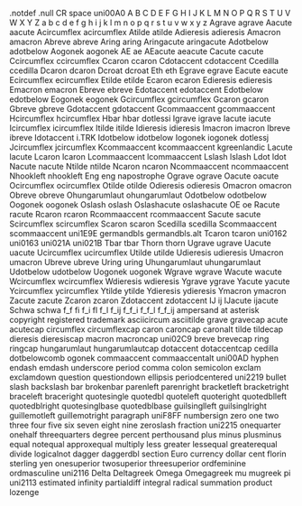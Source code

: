 .notdef .null CR space uni00A0 A B C D E F G H I J K L M N O P Q R S T U V W X Y Z a b c d e f g h i j k l m n o p q r s t u v w x y z Agrave agrave Aacute aacute Acircumflex acircumflex Atilde atilde Adieresis adieresis Amacron amacron Abreve abreve Aring aring Aringacute aringacute Adotbelow adotbelow Aogonek aogonek AE ae AEacute aeacute Cacute cacute Ccircumflex ccircumflex Ccaron ccaron Cdotaccent cdotaccent Ccedilla ccedilla Dcaron dcaron Dcroat dcroat Eth eth Egrave egrave Eacute eacute Ecircumflex ecircumflex Etilde etilde Ecaron ecaron Edieresis edieresis Emacron emacron Ebreve ebreve Edotaccent edotaccent Edotbelow edotbelow Eogonek eogonek Gcircumflex gcircumflex Gcaron gcaron Gbreve gbreve Gdotaccent gdotaccent Gcommaaccent gcommaaccent Hcircumflex hcircumflex Hbar hbar dotlessi Igrave igrave Iacute iacute Icircumflex icircumflex Itilde itilde Idieresis idieresis Imacron imacron Ibreve ibreve Idotaccent i.TRK Idotbelow idotbelow Iogonek iogonek dotlessj Jcircumflex jcircumflex Kcommaaccent kcommaaccent kgreenlandic Lacute lacute Lcaron lcaron Lcommaaccent lcommaaccent Lslash lslash Ldot ldot Nacute nacute Ntilde ntilde Ncaron ncaron Ncommaaccent ncommaaccent Nhookleft nhookleft Eng eng napostrophe Ograve ograve Oacute oacute Ocircumflex ocircumflex Otilde otilde Odieresis odieresis Omacron omacron Obreve obreve Ohungarumlaut ohungarumlaut Odotbelow odotbelow Oogonek oogonek Oslash oslash Oslashacute oslashacute OE oe Racute racute Rcaron rcaron Rcommaaccent rcommaaccent Sacute sacute Scircumflex scircumflex Scaron scaron Scedilla scedilla Scommaaccent scommaaccent uni1E9E germandbls germandbls.alt Tcaron tcaron uni0162 uni0163 uni021A uni021B Tbar tbar Thorn thorn Ugrave ugrave Uacute uacute Ucircumflex ucircumflex Utilde utilde Udieresis udieresis Umacron umacron Ubreve ubreve Uring uring Uhungarumlaut uhungarumlaut Udotbelow udotbelow Uogonek uogonek Wgrave wgrave Wacute wacute Wcircumflex wcircumflex Wdieresis wdieresis Ygrave ygrave Yacute yacute Ycircumflex ycircumflex Ytilde ytilde Ydieresis ydieresis Ymacron ymacron Zacute zacute Zcaron zcaron Zdotaccent zdotaccent IJ ij IJacute ijacute Schwa schwa f_f fi f_i fl f_l f_ij f_f_i f_f_l f_f_ij ampersand at asterisk copyright registered trademark asciicircum asciitilde grave gravecap acute acutecap circumflex circumflexcap caron caroncap caronalt tilde tildecap dieresis dieresiscap macron macroncap uni02C9 breve brevecap ring ringcap hungarumlaut hungarumlautcap dotaccent dotaccentcap cedilla dotbelowcomb ogonek commaaccent commaaccentalt uni00AD hyphen endash emdash underscore period comma colon semicolon exclam exclamdown question questiondown ellipsis periodcentered uni2219 bullet slash backslash bar brokenbar parenleft parenright bracketleft bracketright braceleft braceright quotesingle quotedbl quoteleft quoteright quotedblleft quotedblright quotesinglbase quotedblbase guilsinglleft guilsinglright guillemotleft guillemotright paragraph uniF8FF numbersign zero one two three four five six seven eight nine zeroslash fraction uni2215 onequarter onehalf threequarters degree percent perthousand plus minus plusminus equal notequal approxequal multiply less greater lessequal greaterequal divide logicalnot dagger daggerdbl section Euro currency dollar cent florin sterling yen onesuperior twosuperior threesuperior ordfeminine ordmasculine uni2116 Delta Deltagreek Omega Omegagreek mu mugreek pi uni2113 estimated infinity partialdiff integral radical summation product lozenge
